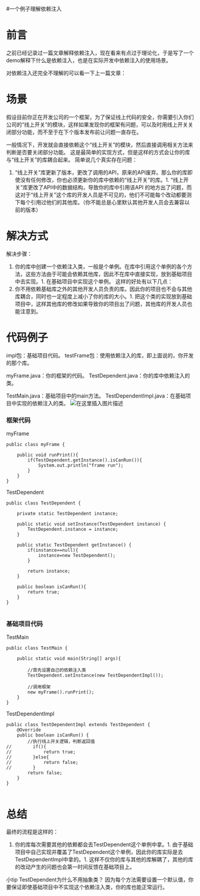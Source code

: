 #一个例子理解依赖注入
# 前言

之前已经记录过一篇文章解释依赖注入，现在看来有点过于理论化，于是写了一个demo解释下什么是依赖注入，也是在实际开发中依赖注入的使用场景。

>  
 对依赖注入还完全不理解的可以看一下上一篇文章： 


# 场景

假设目前你正在开发公司的一个框架，为了保证线上代码的安全，你需要引入你们公司的“线上开关”的模块，这样如果发现你的框架有问题，可以及时用线上开关关闭部分功能，而不至于在下个版本发布前让问题一直存在。

一般情况下，开发就会直接依赖这个“线上开关”的模块，然后直接调用相关方法来判断是否要关闭部分功能。 这是最简单的实现方式，但是这样的方式会让你的库与“线上开关”的库耦合起来。 简单说几个真实存在问题：
1. “线上开关”库更新了版本，更改了调用的API，原来的API废弃。那么你的库即使没有任何修改，你也必须更新你的库中依赖的“线上开关”的库。1. “线上开关”库更改了API中的数据结构，导致你的库中引用该API 的地方出了问题，而这对于“线上开关”这个库的开发人员是不可见的，他们不可能每个改动都要测下每个引用过他们的其他库。（你不能总是心里默认其他开发人员会去兼容以前的版本）
# 解决方式

解决步骤：
1. 你的库中创建一个依赖注入类，一般是个单例。在库中引用这个单例的各个方法，这些方法由于可能会依赖其他库，因此不在库中直接实现，放到基础项目中去实现。1. 在基础项目中实现这个单例。
这样的好处有以下几点：
1. 你不用依赖基础库之外的其他开发人员负责的库。因此你的项目也不会与其他库耦合，同时也一定程度上减小了你的库的大小。1. 把这个类的实现放到基础项目中，这样其他库的修改如果导致你的项目出了问题，其他库的开发人员也能注意到。
# 代码例子

impl包：基础项目代码。 testFrame包：使用依赖注入的库，即上面说的，你开发的那个库。

myFrame.java：你的框架的代码。 TestDependent.java：你的库中依赖注入的类。

TestMain.java：基础项目中的main方法。 TestDependentImpl.java：在基础项目中实现的依赖注入的类。 <img src="https://img-blog.csdnimg.cn/20190413144359965.png?x-oss-process=image/watermark,type_ZmFuZ3poZW5naGVpdGk,shadow_10,text_aHR0cHM6Ly94dWppYWppYS5ibG9nLmNzZG4ubmV0,size_16,color_FFFFFF,t_70" alt="在这里插入图片描述">

### 框架代码

myFrame

```
public class myFrame {

    public void runPrint(){
        if(TestDependent.getInstance().isCanRun()){
            System.out.println("frame run");
        }
    }
}

```

TestDependent

```
public class TestDependent {

    private static TestDependent instance;

    public static void setInstance(TestDependent instance) {
        TestDependent.instance = instance;
    }

    public static TestDependent getInstance() {
        if(instance==null){
            instance=new TestDependent();
        }

        return instance;
    }

    public boolean isCanRun(){
        return true;
    }
}


```

### 基础项目代码

TestMain

```
public class TestMain {

    public static void main(String[] args){

        //首先设置自己的依赖注入类
        TestDependent.setInstance(new TestDependentImpl());

        //调用框架
        new myFrame().runPrint();
    }
}

```

TestDependentImpl

```
public class TestDependentImpl extends TestDependent {
    @Override
    public boolean isCanRun() {
        //执行线上开关逻辑，判断返回值
//        if(){
//            return true;
//        }else{
//            return false;
//        }
        return false;
    }
}


```

# 总结

最终的流程是这样的：
1. 你的库每次需要其他的依赖都会去TestDependent这个单例中拿。1. 由于基础项目中自己实现并覆盖了TestDependent这个单例，因此你的库实际是去TestDependentImpl中拿的。1. 这样不仅你的库与其他的库解耦了，其他的库的改动产生的问题也会第一时间反馈在基础项目上。
>  
 小tip TestDependent为什么不用抽象类？ 因为每个方法需要设置一个默认值，你要保证即使基础项目中不实现这个依赖注入类，你的库也能正常运行。 

